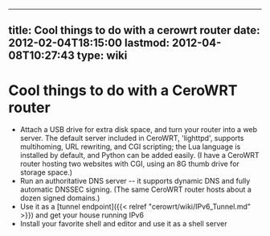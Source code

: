 
---
title: Cool things to do with a cerowrt router
date: 2012-02-04T18:15:00
lastmod: 2012-04-08T10:27:43
type: wiki
---
Cool things to do with a CeroWRT router
=======================================

-   Attach a USB drive for extra disk space, and turn your router into a
    web server. The default server included in CeroWRT, 'lighttpd',
    supports multihoming, URL rewriting, and CGI scripting; the Lua
    language is installed by default, and Python can be added easily. (I
    have a CeroWRT router hosting two websites with CGI, using an 8G
    thumb drive for storage space.)
-   Run an authoritative DNS server -- it supports dynamic DNS and fully
    automatic DNSSEC signing. (The same CeroWRT router hosts about a
    dozen signed domains.)
-   Use it as a [tunnel endpoint]({{< relref "cerowrt/wiki/IPv6_Tunnel.md" >}}) and get your
    house running IPv6
-   Install your favorite shell and editor and use it as a shell server

